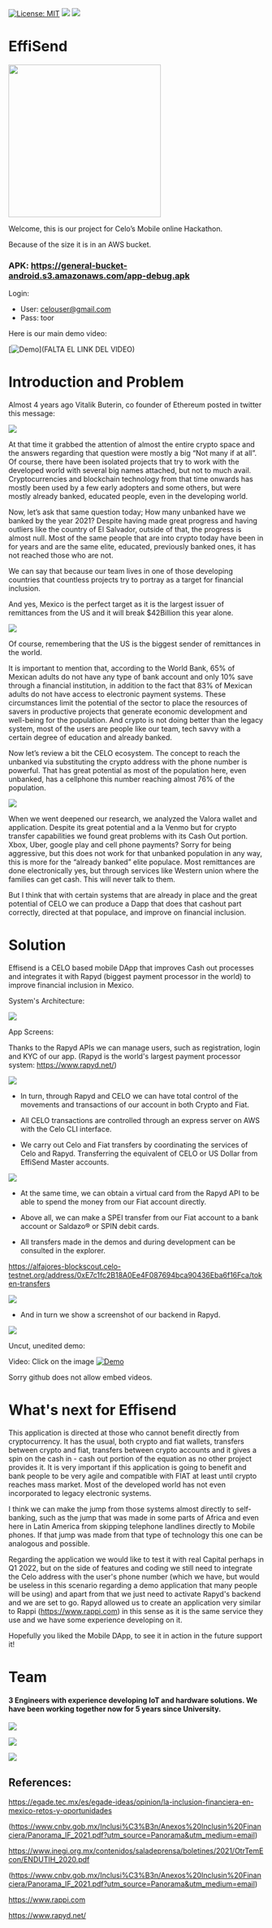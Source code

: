 [![License: MIT](https://img.shields.io/badge/License-MIT-yellow.svg)](https://opensource.org/licenses/MIT) [<img src="https://img.shields.io/badge/View-Website-blue">](https://kharonprotocol.com) [<img src="https://img.shields.io/badge/View-Video-red">](https://www.youtube.com/watch?v=Fiele_PBU-0)


# EffiSend

<img src="https://i.ibb.co/QmMQvJv/images.png" width="300">

Welcome, this is our project for Celo’s Mobile online Hackathon.

Because of the size it is in an AWS bucket.
### APK: https://general-bucket-android.s3.amazonaws.com/app-debug.apk

Login:

- User: celouser@gmail.com 
- Pass: toor

Here is our main demo video: 

[![Demo](https://i.ibb.co/g4W3ypx/image.png)](FALTA EL LINK DEL VIDEO)

# Introduction and Problem

Almost 4 years ago Vitalik Buterin, co founder of Ethereum posted in twitter this message:

<img src="https://i.ibb.co/ggfZWPD/vitalik.png">

At that time it grabbed the attention of almost the entire crypto space and the answers regarding that question were mostly a big “Not many if at all”. Of course, there have been isolated projects that try to work with the developed world with several big names attached, but not to much avail. Cryptocurrencies and blockchain technology from that time onwards has mostly been used by a few early adopters and some others, but were mostly already banked, educated people, even in the developing world. 

Now, let’s ask that same question today; How many unbanked have we banked by the year 2021? Despite having made great progress and having outliers like the country of El Salvador, outside of that, the progress is almost null. Most of the same people that are into crypto today have been in for years and are the same elite, educated, previously banked ones, it has not reached those who are not.   

We can say that because our team lives in one of those developing countries that countless projects try to portray as a target for financial inclusion. 

And yes, Mexico is the perfect target as it is the largest issuer of remittances from the US and it will break $42Billion this year alone.  

<img src="https://cdn.howmuch.net/articles/outgoing-remittances-usa-final-8374.jpg">


Of course, remembering that the US is the biggest sender of remittances in the world.

It is important to mention that, according to the World Bank, 65% of Mexican adults do not have any type of bank account and only 10% save through a financial institution, in addition to the fact that 83% of Mexican adults do not have access to electronic payment systems. These circumstances limit the potential of the sector to place the resources of savers in productive projects that generate economic development and well-being for the population. And crypto is not doing better than the legacy system, most of the users are people like our team, tech savvy with a certain degree of education and already banked.

Now let’s review a bit the CELO ecosystem. The concept to reach the unbanked via substituting the crypto address with the phone number is powerful. That has great potential as most of the population here, even unbanked, has a cellphone this number reaching almost 76% of the population.

<img src="https://i.ibb.co/Qmx97cr/valora.png">

When we went deepened our research, we analyzed the Valora wallet and application. Despite its great potential and a la Venmo but for crypto transfer capabilities we found great problems with its Cash Out portion. Xbox, Uber, google play and cell phone payments? Sorry for being aggressive, but this does not work for that unbanked population in any way, this is more for the “already banked” elite populace. Most remittances are done electronically yes, but through services like Western union where the families can get cash. This will never talk to them. 

But I think that with certain systems that are already in place and the great potential of CELO we can produce a Dapp that does that cashout part correctly, directed at that populace, and improve on financial inclusion.



# Solution

Effisend is a CELO based mobile DApp that improves Cash out processes and integrates it with Rapyd (biggest payment processor in the world) to improve financial inclusion in Mexico.

System's Architecture:

<img src="https://i.ibb.co/xCr1qDm/Untitled-Diagram-drawio.png">

App Screens:

Thanks to the Rapyd APIs we can manage users, such as registration, login and KYC of our app. (Rapyd is the world's largest payment processor system: https://www.rapyd.net/)

<img src="https://i.ibb.co/BBWQ33m/Screenshot-1638060296.png">

- In turn, through Rapyd and CELO we can have total control of the movements and transactions of our account in both Crypto and Fiat.

- All CELO transactions are controlled through an express server on AWS with the Celo CLI interface.

- We carry out Celo and Fiat transfers by coordinating the services of Celo and Rapyd. Transferring the equivalent of CELO or US Dollar from EffiSend Master accounts.

<img src="https://i.ibb.co/kBZwZ0d/Screenshot-1638060296-1.png">

- At the same time, we can obtain a virtual card from the Rapyd API to be able to spend the money from our Fiat account directly.

- Above all, we can make a SPEI transfer from our Fiat account to a bank account or Saldazo® or SPIN debit cards.

- All transfers made in the demos and during development can be consulted in the explorer.

https://alfajores-blockscout.celo-testnet.org/address/0xE7c1fc2B18A0Ee4F087694bca90436Eba6f16Fca/token-transfers

<img src="https://i.ibb.co/KqGVq5v/Screenshot-1638060296-2.png">

- And in turn we show a screenshot of our backend in Rapyd.

<img src="https://i.ibb.co/cFX3NYb/Screenshot-from-2021-11-27-19-12-24.png">

Uncut, unedited demo:

Video: Click on the image
[![Demo](https://i.ibb.co/g4W3ypx/image.png)](https://youtu.be/Kue85N-CO2Q)

Sorry github does not allow embed videos.

# What's next for Effisend

This application is directed at those who cannot benefit directly from cryptocurrency. It has the usual, both crypto and fiat wallets, transfers between crypto and fiat, transfers between crypto accounts and it gives a spin on the cash in - cash out portion of the equation as no other project provides it. It is very important if this application is going to benefit and bank people to be very agile and compatible with FIAT at least until crypto reaches mass market. Most of the developed world has not even incorporated to legacy electronic systems. 

I think we can make the jump from those systems almost directly to self-banking, such as the jump that was made in some parts of Africa and even here in Latin America from skipping telephone landlines directly to Mobile phones. If that jump was made from that type of technology this one can be analogous and possible. 

Regarding the application we would like to test it with real Capital perhaps in Q1 2022, but on the side of features and coding we still need to integrate the Celo address with the user's phone number (which we have, but would be useless in this scenario regarding a demo application that many people will be using) and apart from that we just need to activate Rapyd's backend and we are set to go. Rapyd allowed us to create an application very similar to Rappi (https://www.rappi.com) in this sense as it is the same service they use and we have some experience developing on it.

Hopefully you liked the Mobile DApp, to see it in action in the future support it!

# Team

#### 3 Engineers with experience developing IoT and hardware solutions. We have been working together now for 5 years since University.

[<img src="https://img.shields.io/badge/Luis%20Eduardo-Arevalo%20Oliver-blue">](https://www.linkedin.com/in/luis-eduardo-arevalo-oliver-989703122/)

[<img src="https://img.shields.io/badge/Victor%20Alonso-Altamirano%20Izquierdo-lightgrey">](https://www.linkedin.com/in/alejandro-s%C3%A1nchez-guti%C3%A9rrez-11105a157/)

[<img src="https://img.shields.io/badge/Alejandro-Sanchez%20Gutierrez-red">](https://www.linkedin.com/in/victor-alonso-altamirano-izquierdo-311437137/)


## References:

https://egade.tec.mx/es/egade-ideas/opinion/la-inclusion-financiera-en-mexico-retos-y-oportunidades


(https://www.cnbv.gob.mx/Inclusi%C3%B3n/Anexos%20Inclusin%20Financiera/Panorama_IF_2021.pdf?utm_source=Panorama&utm_medium=email)


https://www.inegi.org.mx/contenidos/saladeprensa/boletines/2021/OtrTemEcon/ENDUTIH_2020.pdf

(https://www.cnbv.gob.mx/Inclusi%C3%B3n/Anexos%20Inclusin%20Financiera/Panorama_IF_2021.pdf?utm_source=Panorama&utm_medium=email)

https://www.rappi.com

https://www.rapyd.net/



